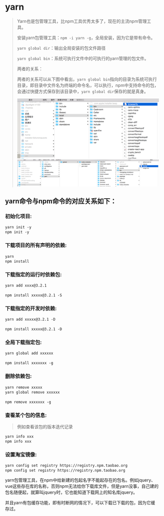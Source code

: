

# yarn 

> Yarn也是包管理工具，比npm工具优秀太多了，现在的主流npm管理工具。
>
> 
>
> 安装yarn包管理工具：`npm -i yarn -g`，全局安装，因为它是带有命令。
>
> 
>
> `yarn global dir`：输出全局安装的包文件路径
>
> `yarn global bin`：系统可执行文件中的可执行的yarn管理的包文件。
>
> 两者的关系：
>
> ​		两者的关系可以从下图中看出，`yarn global bin`指向的目录为系统可执行目录，即目录中文件名为终端的命令名，可以执行，npm中支持命令的包，会通过快捷方式保存到该目录中，`yarn global dir`保存的就是真身。
>
> <img src="media/007-yarn/image-20210226110758767.png" width=500>
>
> <img src="media/007-yarn/image-20210226111029158.png">


## yarn命令与npm命令的对应关系如下：

### 初始化项目: 
	yarn init -y
	npm init -y

### 下载项目的所有声明的依赖: 
	yarn
	npm install

### 下载指定的运行时依赖包: 
	yarn add xxxx@3.2.1
	
	npm install xxxxx@3.2.1 -S

### 下载指定的开发时依赖: 
	yarn add xxxxx@3.2.1 -D
	
	npm install xxxxx@3.2.1 -D

### 全局下载指定包: 
	yarn global add xxxxxx
	
	npm install xxxxxxx -g

### 删除依赖包: 
	yarn remove xxxxx
	yarn global remove xxxxxx
	
	npm remove xxxxxxx -g

### 查看某个包的信息: 

> 例如查看该包的版本迭代记录

	yarn info xxx 
	npm info xxx

### 设置淘宝镜像: 
	yarn config set registry https://registry.npm.taobao.org
	npm config set registry https://registry.npm.taobao.org


yarn包管理工具，在npm中给新建的包起名字不能起存在的包名。例如jquery、vue这些存在库的名称，否则npm无法给你下载库文件，但是yarn没事，自己建的包名随便起，就算叫jquery时，它也能知道下载网上的知名库jquery。

并且yarn有包缓存功能，即有时断网的情况下，可以下载已下载的包，因为它缓存过。